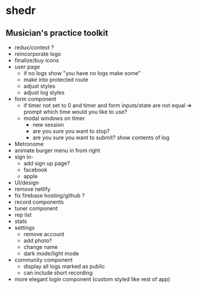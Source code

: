 # shedr
## Musician's practice toolkit


* redux/context ?
* reincorporate logo
* finalize/buy icons
* user page
  * if no logs show "you have no logs make some"
  * make into protected route
  * adjust styles
  * adjust log styles
  <!-- * update log -->
  <!-- * add photo -->
* form component
  * if timer not set to 0 and timer and form inputs/state are not equal => prompt which time would you like to use?
  <!-- * set start time on timer start -->
  <!-- * fix date for db -->
  <!-- * stop and pause timer then set time before submit -->
  <!-- * redirect to login or practice log on submit -->
  * modal windows on timer
    * new session
    * are you sure you want to stop?
    * are you sure you want to submit? show contents of log
* Metronome
  <!-- * slider- when you click it doesn't adjust tempo.. only sliding works -->
* animate burger menu in from right
* sign in- 
  * add sign up page?
  * facebook
  * apple
  <!-- * try popup to login because losing state with redirect -->
* UI/design
* remove netlify
* fix firebase hosting/github ?
* record components
* tuner component
* rep list
* stats
* settings
  * remove account
  * add photo?
  * change name
  * dark mode/light mode
* community component
  * display all logs marked as public
  * can include short recording
* more elegant login component (custom styled like rest of app)